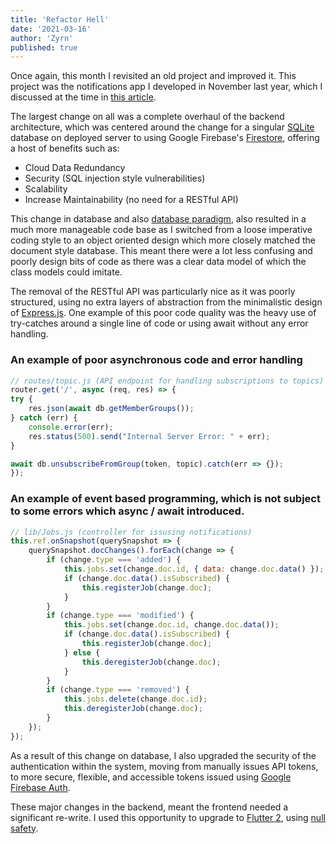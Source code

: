 ```yaml
---
title: 'Refactor Hell'
date: '2021-03-16'
author: 'Zyrn'
published: true
---
```


Once again, this month I revisited an old project and improved it. This project was the notifications app I developed in November last year, which I discussed at the time in [this article][1].

The largest change on all was a complete overhaul of the backend architecture, which was centered around the change for a singular [SQLite][2] database on deployed server to using Google Firebase's [Firestore][3], offering a host of benefits such as:
* Cloud Data Redundancy
* Security (SQL injection style vulnerabilities)
* Scalability
* Increase Maintainability (no need for a RESTful API)

This change in database and also [database paradigm][4], also resulted in a much more manageable code base as I switched from a loose imperative coding style to an object oriented design which more closely matched the document style database.
This meant there were a lot less confusing and poorly design bits of code as there was a clear data model of which the class models could imitate.

The removal of the RESTful API was particularly nice as it was poorly structured, using no extra layers of abstraction from the minimalistic design of [Express.js][5].
One example of this poor code quality was the heavy use of try-catches around a single line of code or using await without any error handling.

### An example of poor asynchronous code and error handling
```js
// routes/topic.js (API endpoint for handling subscriptions to topics)
router.get('/', async (req, res) => {   
try {
    res.json(await db.getMemberGroups());
} catch (err) {
    console.error(err);
    res.status(500).send("Internal Server Error: " + err);
}

await db.unsubscribeFromGroup(token, topic).catch(err => {});
});
```

### An example of event based programming, which is not subject to some errors which async / await introduced.
```js
// lib/Jobs.js (controller for issusing notifications)
this.ref.onSnapshot(querySnapshot => {
    querySnapshot.docChanges().forEach(change => {
        if (change.type === 'added') {
            this.jobs.set(change.doc.id, { data: change.doc.data() });
            if (change.doc.data().isSubscribed) {
                this.registerJob(change.doc);
            }
        }
        if (change.type === 'modified') {
            this.jobs.set(change.doc.id, change.doc.data());
            if (change.doc.data().isSubscribed) {
                this.registerJob(change.doc);
            } else {
                this.deregisterJob(change.doc);
            }
        }
        if (change.type === 'removed') {
            this.jobs.delete(change.doc.id);
            this.deregisterJob(change.doc);
        }
    });
});
```

As a result of this change on database, I also upgraded the security of the authentication within the system, moving from manually issues API tokens, to more secure, flexible, and accessible tokens issued using [Google Firebase Auth][6].

These major changes in the backend, meant the frontend needed a significant re-write. I used this opportunity to upgrade to [Flutter 2][7], using [null safety][8].

[1]: /blog/a-fluttering-experience "November 2020 Flutter Notification App"
[2]: https://www.sqlite.org/ "SQLite"
[3]: https://firebase.google.com/products/firestore "Google Cloud Firestore"
[4]: https://en.wikipedia.org/wiki/Database_model "Database Paradigms"
[5]: https://expressjs.com/ "Express.js"
[6]: https://firebase.google.com/products/auth "Google Firebase Authentication"
[7]: https://developers.googleblog.com/2021/03/announcing-flutter-2.html "Flutter 2 Announcement"
[8]: https://flutter.dev/docs/null-safety "Null Safety"
